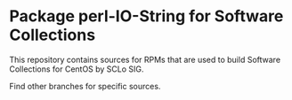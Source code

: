 # Package perl-IO-String for Software Collections

This repository contains sources for RPMs that are used
to build Software Collections for CentOS by SCLo SIG.

Find other branches for specific sources.

